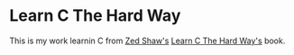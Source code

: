 # Learn C The Hard Way

This is my work learnin C from [Zed Shaw's](http://learncodethehardway.org/)
[Learn C The Hard Way's](http://c.learncodethehardway.org/book/) book.
